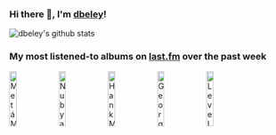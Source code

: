 ### Hi there 👋, I'm [dbeley](https://dbeley.ovh/en)!

![dbeley's github stats](https://github-readme-stats.vercel.app/api?username=dbeley)

### My most listened-to albums on [last.fm](https://www.last.fm/user/d_beley) over the past week

[<img src='https://lastfm.freetls.fastly.net/i/u/300x300/5c135558ea6b4fabcf0930cc89e5f489.png' width='16%' alt='Metá Metá - Metá Metá'>](https://www.last.fm/music/met%25c3%25a1%2bmet%25c3%25a1/met%25c3%25a1%2bmet%25c3%25a1)&nbsp;
[<img src='https://lastfm.freetls.fastly.net/i/u/300x300/89701aeecb37def48d933184c590d457.jpg' width='16%' alt='Nubya Garcia - Source'>](https://www.last.fm/music/nubya%2bgarcia/source)&nbsp;
[<img src='https://lastfm.freetls.fastly.net/i/u/300x300/2337da435476676e9eabfc04f6ea81e0.jpg' width='16%' alt='Hank Mobley - Roll Call'>](https://www.last.fm/music/hank%2bmobley/roll%2bcall)&nbsp;
[<img src='https://lastfm.freetls.fastly.net/i/u/300x300/22589dc4ab6bf172ecc59f19573bc547.jpg' width='16%' alt='George Benson - Shape of Things to Come'>](https://www.last.fm/music/george%2bbenson/shape%2bof%2bthings%2bto%2bcome)&nbsp;
[<img src='https://lastfm.freetls.fastly.net/i/u/300x300/847b9fe4ff14bed4871d7a8479ef7033.jpg' width='16%' alt='Level 42 - Running in the Family'>](https://www.last.fm/music/level%2b42/running%2bin%2bthe%2bfamily)&nbsp;
<br>
